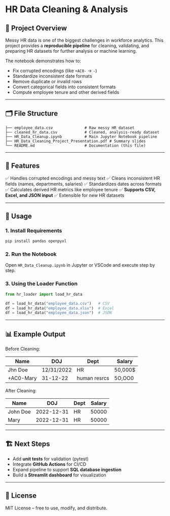 # HR Data Cleaning & Analysis

## 📌 Project Overview

Messy HR data is one of the biggest challenges in workforce analytics. This project provides a **reproducible pipeline** for cleaning, validating, and preparing HR datasets for further analysis or machine learning.

The notebook demonstrates how to:

* Fix corrupted encodings (like `+AC0-` → `-`)
* Standardize inconsistent date formats
* Remove duplicate or invalid rows
* Convert categorical fields into consistent formats
* Compute employee tenure and other derived fields

---

## 🗂️ File Structure

```
├── employee_data.csv              # Raw messy HR dataset
├── cleaned_hr_data.csv            # Cleaned, analysis-ready dataset
├── HR_Data_Cleanup.ipynb          # Main Jupyter Notebook pipeline
├── HR_Data_Cleaning_Project_Presentation.pdf # Summary slides
└── README.md                      # Documentation (this file)
```

---

## 🚀 Features

✅ Handles corrupted encodings and messy text
✅ Cleans inconsistent HR fields (names, departments, salaries)
✅ Standardizes dates across formats
✅ Calculates derived HR metrics like employee tenure
✅ **Supports CSV, Excel, and JSON input**
✅ Extensible for new HR datasets

---

## 🔧 Usage

### 1. Install Requirements

```bash
pip install pandas openpyxl
```

### 2. Run the Notebook

Open `HR_Data_Cleanup.ipynb` in Jupyter or VSCode and execute step by step.

### 3. Using the Loader Function

```python
from hr_loader import load_hr_data

df = load_hr_data("employee_data.csv")   # CSV
df = load_hr_data("employee_data.xlsx")  # Excel
df = load_hr_data("employee_data.json")  # JSON
```

---

## 📊 Example Output

Before Cleaning:

| Name      | DOJ        | Dept         | Salary   |
| --------- | ---------- | ------------ | -------- |
| Jhn Doe   | 12/31/2022 | HR           | 50,000\$ |
| +AC0-Mary | 31-12-22   | human resrcs | 5O,OO0   |

After Cleaning:

| Name     | DOJ        | Dept | Salary |
| -------- | ---------- | ---- | ------ |
| John Doe | 2022-12-31 | HR   | 50000  |
| Mary     | 2022-12-31 | HR   | 50000  |

---

## 🏗️ Next Steps

* Add **unit tests** for validation (pytest)
* Integrate **GitHub Actions** for CI/CD
* Expand pipeline to support **SQL database ingestion**
* Build a **Streamlit dashboard** for visualization

---

## 📜 License

MIT License – free to use, modify, and distribute.
